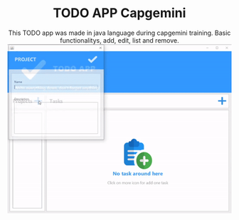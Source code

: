   <h1 align="center">TODO APP Capgemini</h1>
<div align="center">
  This TODO app was made in java language during capgemini training. Basic functionalitys, add, edit, list and remove.
  <img src="https://github.com/Rafa2Fz/capgemini-todoapp-java/blob/master/src/main/resources/assets/preview.gif?raw=true">
</div>

